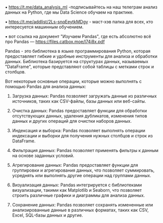 ▪ https://t.me/data_analysis_ml -подписывайтесь на наш телеграм анализ данных на Python, где мы Data Science обучаем на практике. 

▪ https://t.me/addlist/2Ls-snqEeytkMDgy - маст-хэв папка для всех, кто интересуется машинным обучением.

▪ вот ссылка на документ "Изучаем Pandas", где есть абсолютно всё про Pandas — https://files.catbox.moe/l74i8x.pdf


Pandas - это библиотека в языке программирования Python, которая предоставляет гибкие и удобные инструменты для анализа и обработки данных. Библиотека базируется на структурах данных, называемых "DataFrame", которые представляют собой таблицы с метками строк и столбцов.

Вот некоторые основные операции, которые можно выполнять с помощью Pandas для анализа данных:

1. Загрузка данных: Pandas позволяет загружать данные из различных источников, таких как CSV-файлы, базы данных или веб-сайты.

2. Очистка данных: Pandas предоставляет функции для обработки отсутствующих данных, удаления дубликатов, изменения типов данных и других операций для очистки наборов данных.

3. Индексация и выборка: Pandas позволяет выполнять операции индексации и выборки для получения нужных столбцов и строк из DataFrame.

4. Фильтрация данных: Pandas позволяет применять фильтры к данным на основе заданных условий.

5. Агрегирование данных: Pandas предоставляет функции для группировки и агрегирования данных, что позволяет суммировать, усреднять или выполнять другие операции над группами данных.

6. Визуализация данных: Pandas интегрируется с библиотеками визуализации, такими как Matplotlib и Seaborn, что позволяет строить различные графики и диаграммы для анализа данных.

7. Сохранение данных: Pandas позволяет сохранять измененные или анализированные данные в различных форматах, таких как CSV, Excel, SQL-базы данных и другие.
